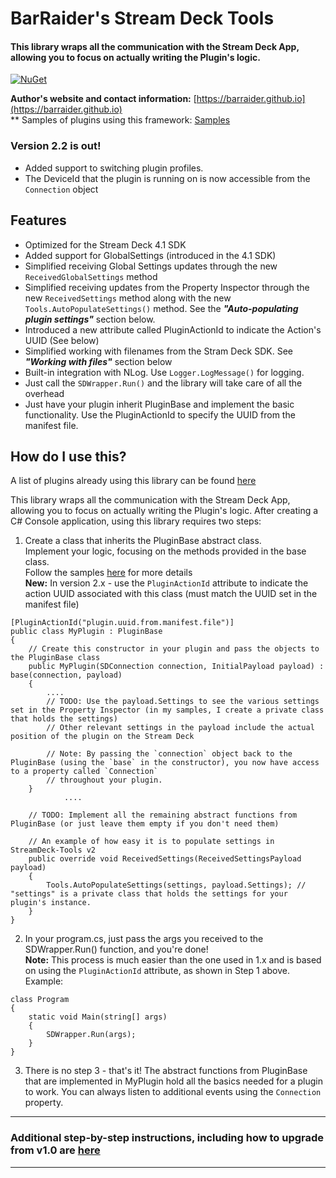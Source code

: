 # BarRaider's Stream Deck Tools

#### This library wraps all the communication with the Stream Deck App, allowing you to focus on actually writing the Plugin's logic.

[![NuGet](https://img.shields.io/nuget/v/streamdeck-tools.svg?style=flat)](https://www.nuget.org/packages/streamdeck-tools)

**Author's website and contact information:** [https://barraider.github.io](https://barraider.github.io)  
** Samples of plugins using this framework: [Samples][1]

### Version 2.2 is out!
- Added support to switching plugin profiles.
- The DeviceId that the plugin is running on is now accessible from the `Connection` object

## Features
- Optimized for the Stream Deck 4.1 SDK
- Added support for GlobalSettings (introduced in the 4.1 SDK)
- Simplified receiving Global Settings updates through the new `ReceivedGlobalSettings` method
- Simplified receiving updates from the Property Inspector through the new `ReceivedSettings` method along with the new `Tools.AutoPopulateSettings()` method. See the ***"Auto-populating plugin settings"*** section below. 
- Introduced a new attribute called PluginActionId to indicate the Action's UUID (See below)
- Simplified working with filenames from the Stram Deck SDK. See ***"Working with files"*** section below
- Built-in integration with NLog. Use `Logger.LogMessage()` for logging. 
- Just call the `SDWrapper.Run()` and the library will take care of all the overhead
- Just have your plugin inherit PluginBase and implement the basic functionality. Use the PluginActionId to specify the UUID from the manifest file.

## How do I use this?
A list of plugins already using this library can be found [here][1]

This library wraps all the communication with the Stream Deck App, allowing you to focus on actually writing the Plugin's logic.
After creating a C# Console application, using this library requires two steps:

1. Create a class that inherits the PluginBase abstract class.  
Implement your logic, focusing on the methods provided in the base class.  
Follow the samples [here][1] for more details  
**New:** In version 2.x - use the `PluginActionId` attribute to indicate the action UUID associated with this class (must match the UUID set in the manifest file)

~~~~
[PluginActionId("plugin.uuid.from.manifest.file")]
public class MyPlugin : PluginBase
{
	// Create this constructor in your plugin and pass the objects to the PluginBase class
	public MyPlugin(SDConnection connection, InitialPayload payload) : base(connection, payload)
	{
		....
		// TODO: Use the payload.Settings to see the various settings set in the Property Inspector (in my samples, I create a private class that holds the settings)
		// Other relevant settings in the payload include the actual position of the plugin on the Stream Deck
		
		// Note: By passing the `connection` object back to the PluginBase (using the `base` in the constructor), you now have access to a property called `Connection` 
		// throughout your plugin.
	}
			....
			
	// TODO: Implement all the remaining abstract functions from PluginBase (or just leave them empty if you don't need them)
	
	// An example of how easy it is to populate settings in StreamDeck-Tools v2
	public override void ReceivedSettings(ReceivedSettingsPayload payload)
	{
		Tools.AutoPopulateSettings(settings, payload.Settings); // "settings" is a private class that holds the settings for your plugin's instance.
	}
}
~~~~

2. In your program.cs, just pass the args you received to the SDWrapper.Run() function, and you're done!  
**Note:** This process is much easier than the one used in 1.x and is based on using the `PluginActionId` attribute, as shown in Step 1 above.  
Example:
~~~~
class Program
{
	static void Main(string[] args)
	{
		SDWrapper.Run(args);
	}
}
~~~~

3. There is no step 3 - that's it! The abstract functions from PluginBase that are implemented in MyPlugin hold all the basics needed for a plugin to work. You can always listen to additional events using the `Connection` property.

-------
### Additional step-by-step instructions, including how to upgrade from v1.0 are [here](https://github.com/BarRaider/streamdeck-tools/blob/master/README.md)
-------

[1]: https://github.com/BarRaider/streamdeck-tools/blob/master/samples.md